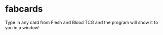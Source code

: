 # fabcards
Type in any card from Flesh and Blood TCG and the program will show it to you in a window!
